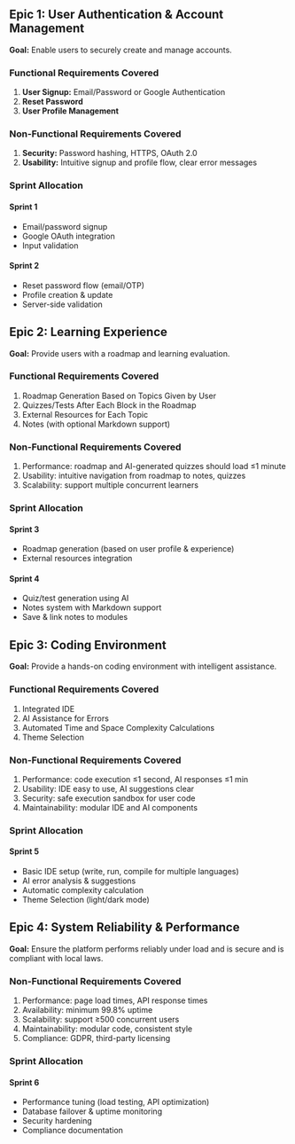 ## Epic 1: User Authentication & Account Management

**Goal:**
Enable users to securely create and manage accounts.

### Functional Requirements Covered
1. **User Signup:** Email/Password or Google Authentication
2. **Reset Password**
3. **User Profile Management**

### Non-Functional Requirements Covered
1. **Security:** Password hashing, HTTPS, OAuth 2.0
2. **Usability:** Intuitive signup and profile flow, clear error messages

### Sprint Allocation

#### Sprint 1
- Email/password signup
- Google OAuth integration
- Input validation

#### Sprint 2
- Reset password flow (email/OTP)
- Profile creation & update
- Server-side validation

## Epic 2: Learning Experience

**Goal:**
Provide users with a roadmap and learning evaluation.

### Functional Requirements Covered
1. Roadmap Generation Based on Topics Given by User
2. Quizzes/Tests After Each Block in the Roadmap
3. External Resources for Each Topic
4. Notes (with optional Markdown support)

### Non-Functional Requirements Covered
1. Performance: roadmap and AI-generated quizzes should load ≤1 minute
2. Usability: intuitive navigation from roadmap to notes, quizzes
3. Scalability: support multiple concurrent learners

### Sprint Allocation

#### Sprint 3
- Roadmap generation (based on user profile & experience)
- External resources integration

#### Sprint 4
- Quiz/test generation using AI
- Notes system with Markdown support
- Save & link notes to modules


## Epic 3: Coding Environment

**Goal:** Provide a hands-on coding environment with intelligent assistance.

### Functional Requirements Covered
1. Integrated IDE
2. AI Assistance for Errors
3. Automated Time and Space Complexity Calculations
4. Theme Selection

### Non-Functional Requirements Covered
1. Performance: code execution ≤1 second, AI responses ≤1 min
2. Usability: IDE easy to use, AI suggestions clear
3. Security: safe execution sandbox for user code
4. Maintainability: modular IDE and AI components

### Sprint Allocation

#### Sprint 5
- Basic IDE setup (write, run, compile for multiple languages)
- AI error analysis & suggestions
- Automatic complexity calculation
- Theme Selection (light/dark mode)



## Epic 4: System Reliability & Performance

**Goal:** Ensure the platform performs reliably under load and is secure and is compliant with local laws.

### Non-Functional Requirements Covered
1. Performance: page load times, API response times
2. Availability: minimum 99.8% uptime
3. Scalability: support ≥500 concurrent users
4. Maintainability: modular code, consistent style
5. Compliance: GDPR, third-party licensing

### Sprint Allocation

#### Sprint 6
- Performance tuning (load testing, API optimization)
- Database failover & uptime monitoring
- Security hardening
- Compliance documentation





